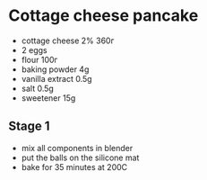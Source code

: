 # Cottage cheese pancake

* cottage cheese 2% 360г
* 2 eggs
* flour 100г
* baking powder 4g
* vanilla extract 0.5g
* salt 0.5g
* sweetener 15g

## Stage 1

* mix all components in blender
* put the balls on the silicone mat
* bake for 35 minutes at 200C
